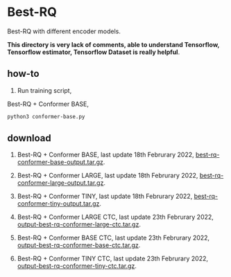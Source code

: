 # Best-RQ

Best-RQ with different encoder models.

**This directory is very lack of comments, able to understand Tensorflow, Tensorflow estimator, Tensorflow Dataset is really helpful**.

## how-to

1. Run training script, 

Best-RQ + Conformer BASE,

```bash
python3 conformer-base.py
```

## download

1. Best-RQ + Conformer BASE, last update 18th Februrary 2022, [best-rq-conformer-base-output.tar.gz](https://f000.backblazeb2.com/file/malaya-speech-model/pretrained/hubert-conformer-base-output.tar.gz).

2. Best-RQ + Conformer LARGE, last update 18th Februrary 2022, [best-rq-conformer-large-output.tar.gz](https://f000.backblazeb2.com/file/malaya-speech-model/pretrained/hubert-conformer-large-output.tar.gz).

3. Best-RQ + Conformer TINY, last update 18th Februrary 2022, [best-rq-conformer-tiny-output.tar.gz](https://f000.backblazeb2.com/file/malaya-speech-model/pretrained/hubert-conformer-tiny-output.tar.gz).

4. Best-RQ + Conformer LARGE CTC, last update 23th Februrary 2022, [output-best-rq-conformer-large-ctc.tar.gz](https://f000.backblazeb2.com/file/malaya-speech-model/pretrained/output-best-rq-conformer-large-ctc.tar.gz).

5. Best-RQ + Conformer BASE CTC, last update 23th Februrary 2022, [output-best-rq-conformer-base-ctc.tar.gz](https://f000.backblazeb2.com/file/malaya-speech-model/pretrained/output-best-rq-conformer-base-ctc.tar.gz).

6. Best-RQ + Conformer TINY CTC, last update 23th Februrary 2022, [output-best-rq-conformer-tiny-ctc.tar.gz](https://f000.backblazeb2.com/file/malaya-speech-model/pretrained/output-best-rq-conformer-tiny-ctc.tar.gz).